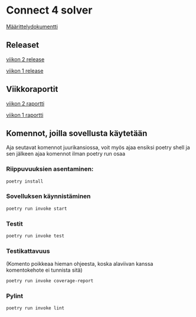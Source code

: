 # Connect 4 solver
[Määrittelydokumentti](https://github.com/Sampinen/Tiralabra/blob/main/dokumentaatio/maarittelydokumentti.md)
## Releaset

[viikon 2 release](https://github.com/Sampinen/Tiralabra/releases/tag/viikko2)

[viikon 1 release](https://github.com/Sampinen/Tiralabra/releases/tag/viikko1)

## Viikkoraportit

[viikon 2 raportti](https://github.com/Sampinen/Tiralabra/blob/main/dokumentaatio/viikkoraportti2.md)

[viikon 1 raportti](https://github.com/Sampinen/Tiralabra/blob/main/dokumentaatio/viikkoraportti1.md)



## Komennot, joilla sovellusta käytetään

Aja seutavat komennot juurikansiossa, voit myös ajaa ensiksi poetry shell ja sen jälkeen ajaa komennot ilman poetry run osaa

### Riippuvuuksien asentaminen:

```bash
poetry install
```

### Sovelluksen käynnistäminen

```bash
poetry run invoke start
```
### Testit
```bash
poetry run invoke test
```
### Testikattavuus
(Komento poikkeaa hieman ohjeesta, koska alaviivan kanssa komentokehote ei tunnista sitä)
```bash
poetry run invoke coverage-report
```
### Pylint

```bash
poetry run invoke lint
```

